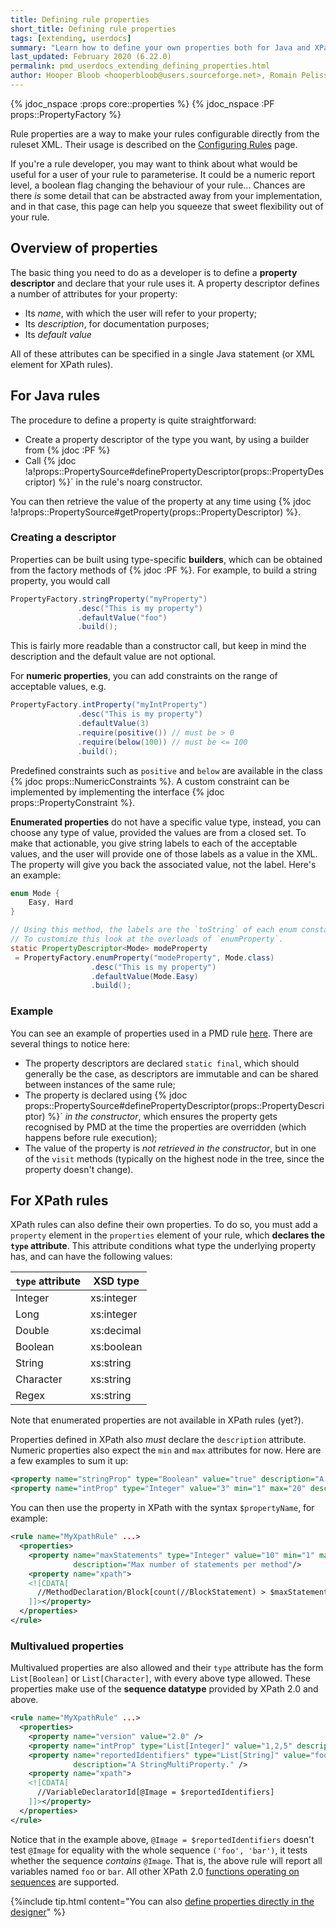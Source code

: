 ```yaml
---
title: Defining rule properties
short_title: Defining rule properties
tags: [extending, userdocs]
summary: "Learn how to define your own properties both for Java and XPath rules."
last_updated: February 2020 (6.22.0)
permalink: pmd_userdocs_extending_defining_properties.html
author: Hooper Bloob <hooperbloob@users.sourceforge.net>, Romain Pelisse <rpelisse@users.sourceforge.net>, Clément Fournier <clement.fournier76@gmail.com>
---
```


{% jdoc_nspace :props core::properties %}
{% jdoc_nspace :PF props::PropertyFactory %}

Rule properties are a way to make your rules configurable directly from the
ruleset XML. Their usage is described on the [Configuring Rules](pmd_userdocs_configuring_rules.html#rule-properties) page.

If you're a rule developer, you may want to think about what would be useful for
a user of your rule to parameterise. It could be a numeric report level, a boolean
flag changing the behaviour of your rule... Chances are there *is* some detail
that can be abstracted away from your implementation, and in that case, this
page can help you squeeze that sweet flexibility out of your rule.

## Overview of properties

The basic thing you need to do as a developer is to define a **property descriptor** and declare that your rule uses it. A property descriptor defines a number of attributes for your property:
* Its *name*, with which the user will refer to your property;
* Its *description*, for documentation purposes;
* Its *default value*

All of these attributes can be specified in a single Java statement (or XML element for XPath rules).


## For Java rules

The procedure to define a property is quite straightforward:
* Create a property descriptor of the type you want, by using a
builder from {% jdoc :PF %}
* Call {% jdoc !a!props::PropertySource#definePropertyDescriptor(props::PropertyDescriptor) %}` in the rule's noarg constructor.

You can then retrieve the value of the property at any time using {% jdoc !a!props::PropertySource#getProperty(props::PropertyDescriptor) %}.

### Creating a descriptor

Properties can be built using type-specific **builders**, which can be obtained
from the factory methods of {% jdoc :PF %}. For example, to build a
string property, you would call
```java
PropertyFactory.stringProperty("myProperty")
               .desc("This is my property")
               .defaultValue("foo")
               .build();
```

This is fairly more readable than a constructor call, but keep in mind the description and the default value are not optional.

For **numeric properties**, you can add constraints on the range of acceptable values, e.g.
```java
PropertyFactory.intProperty("myIntProperty")
               .desc("This is my property")
               .defaultValue(3)
               .require(positive()) // must be > 0
               .require(below(100)) // must be <= 100
               .build();
```

Predefined constraints such as `positive` and `below` are available in the class {% jdoc props::NumericConstraints %}.
A custom constraint can be implemented by implementing the interface {% jdoc props::PropertyConstraint %}.

**Enumerated properties** do not have a specific value type, instead,
you can choose any type of value, provided the values are from a closed set. To make
that actionable, you give string labels to each of the acceptable values, and the user
will provide one of those labels as a value in the XML. The property will give you back
the associated value, not the label. Here's an example:
```java
enum Mode {
    Easy, Hard
}

// Using this method, the labels are the `toString` of each enum constant.
// To customize this look at the overloads of `enumProperty`.
static PropertyDescriptor<Mode> modeProperty
 = PropertyFactory.enumProperty("modeProperty", Mode.class)
                  .desc("This is my property")
                  .defaultValue(Mode.Easy)
                  .build();
```


### Example

You can see an example of properties used in a PMD rule [here](https://github.com/pmd/pmd/blob/master/pmd-java/src/main/java/net/sourceforge/pmd/lang/java/rule/bestpractices/AvoidReassigningLoopVariablesRule.java#L40).
There are several things to notice here:
* The property descriptors are declared `static final`, which should generally be
the case, as descriptors are immutable and can be shared between instances of the same rule;
* The property is declared using {% jdoc props::PropertySource#definePropertyDescriptor(props::PropertyDescriptor) %}` *in the constructor*,
which ensures the property gets recognised by PMD at the time the properties
are overridden (which happens before rule execution);
* The value of the property is *not retrieved in the constructor*, but in one of
the `visit` methods (typically on the highest node in the tree, since the property
doesn't change).



## For XPath rules

XPath rules can also define their own properties. To do so, you must add a `property` element in the `properties` element of your rule, which **declares the `type` attribute**. This attribute conditions what type the underlying property has, and can have the following values:

| `type` attribute | XSD type
|----------|----------|
|Integer  | xs:integer
|Long     | xs:integer
|Double   | xs:decimal
|Boolean  | xs:boolean
|String   | xs:string
|Character| xs:string
|Regex    | xs:string

Note that enumerated properties are not available in XPath rules (yet?).

Properties defined in XPath also *must* declare the `description` attribute.
Numeric properties also expect the `min` and `max` attributes for now. Here are
a few examples to sum it up:

```xml
<property name="stringProp" type="Boolean" value="true" description="A BooleanProperty."/>
<property name="intProp" type="Integer" value="3" min="1" max="20" description="An IntegerProperty."/>
```

You can then use the property in XPath with the syntax `$propertyName`, for example:

```xml
<rule name="MyXpathRule" ...>
  <properties>
    <property name="maxStatements" type="Integer" value="10" min="1" max="40"
              description="Max number of statements per method"/>
    <property name="xpath">
    <![CDATA[
      //MethodDeclaration/Block[count(//BlockStatement) > $maxStatements]
    ]]></property>
  </properties>
</rule>
```

### Multivalued properties

Multivalued properties are also allowed and their `type` attribute has the form
`List[Boolean]` or `List[Character]`, with every above type allowed. These properties
make use of the **sequence datatype** provided by XPath 2.0 and above.

```xml
<rule name="MyXpathRule" ...>
  <properties>
    <property name="version" value="2.0" />
    <property name="intProp" type="List[Integer]" value="1,2,5" description="An IntegerMultiProperty." />
    <property name="reportedIdentifiers" type="List[String]" value="foo,bar"
              description="A StringMultiProperty." />
    <property name="xpath">
    <![CDATA[
      //VariableDeclaratorId[@Image = $reportedIdentifiers]
    ]]></property>
  </properties>
</rule>
```

Notice that in the example above, `@Image = $reportedIdentifiers` doesn't test
`@Image` for equality with the whole sequence `('foo', 'bar')`, it tests whether
the sequence *contains* `@Image`. That is, the above rule will report all variables
named `foo` or `bar`. All other XPath 2.0 [functions operating on sequences](https://www.w3.org/TR/xpath-functions/#sequence-functions)
are supported.

{%include tip.html content="You can also [define properties directly in the designer](pmd_userdocs_extending_designer_reference.html#rule-properties)" %}

